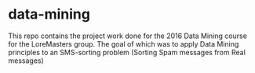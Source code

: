 # data-mining
This repo contains the project work done for the 2016 Data Mining course for the LoreMasters group. The goal of which was to apply Data Mining principles to an SMS-sorting problem (Sorting Spam messages from Real messages)
